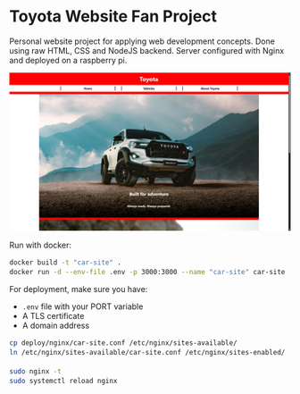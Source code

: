 # Toyota Website Fan Project

Personal website project for applying web development concepts.
Done using raw HTML, CSS and NodeJS backend.
Server configured with Nginx and deployed on a raspberry pi.

![Website picture](images/website1.png)

Run with docker:

```bash
docker build -t "car-site" .
docker run -d --env-file .env -p 3000:3000 --name "car-site" car-site
```

For deployment, make sure you have:

- `.env` file with your PORT variable
- A TLS certificate
- A domain address

```bash
cp deploy/nginx/car-site.conf /etc/nginx/sites-available/
ln /etc/nginx/sites-available/car-site.conf /etc/nginx/sites-enabled/

sudo nginx -t
sudo systemctl reload nginx
```
